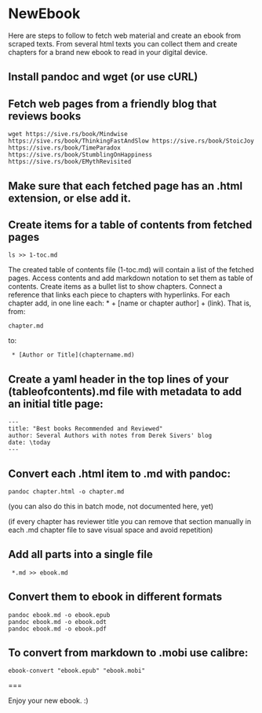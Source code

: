 # NewEbook

Here are steps to follow to fetch web material and create an ebook from scraped texts. From several html texts you can collect them and create chapters for a brand new ebook to read in your digital device.

## Install pandoc and wget (or use cURL)

## Fetch web pages from a friendly blog that reviews books

`wget https://sive.rs/book/Mindwise https://sive.rs/book/ThinkingFastAndSlow https://sive.rs/book/StoicJoy https://sive.rs/book/TimeParadox https://sive.rs/book/StumblingOnHappiness https://sive.rs/book/EMythRevisited`

## Make sure that each fetched page has an .html extension, or else add it.

## Create items for a table of contents from fetched pages

`ls >> 1-toc.md`

The created table of contents file (1-toc.md) will contain a list of the fetched pages. Access contents and add markdown notation to set them as table of contents. Create items as a bullet list to show chapters. Connect a reference that links each piece to chapters with hyperlinks. For each chapter add, in one line each: * + [name or chapter author] + (link). That is, from:

`chapter.md`

to:

` * [Author or Title](chaptername.md)`

## Create a yaml header in the top lines of your (tableofcontents).md file with metadata to add an initial title page:

```
---
title: "Best books Recommended and Reviewed"
author: Several Authors with notes from Derek Sivers' blog 
date: \today
---
```

## Convert each .html item to .md with pandoc:

`pandoc chapter.html -o chapter.md`

(you can also do this in batch mode, not documented here, yet)

(if every chapter has reviewer title you can remove that section manually in each .md chapter file to save visual space and avoid repetition)

## Add all parts into a single file

` *.md >> ebook.md`

## Convert them to ebook in different formats

```
pandoc ebook.md -o ebook.epub
pandoc ebook.md -o ebook.odt
pandoc ebook.md -o ebook.pdf
```

## To convert from markdown to .mobi use calibre:

`ebook-convert "ebook.epub" "ebook.mobi"`

===

Enjoy your new ebook. :) 
